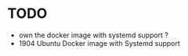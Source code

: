 # TODO

- own the docker image with systemd support ?
- 1904 Ubuntu Docker image with Systemd support

